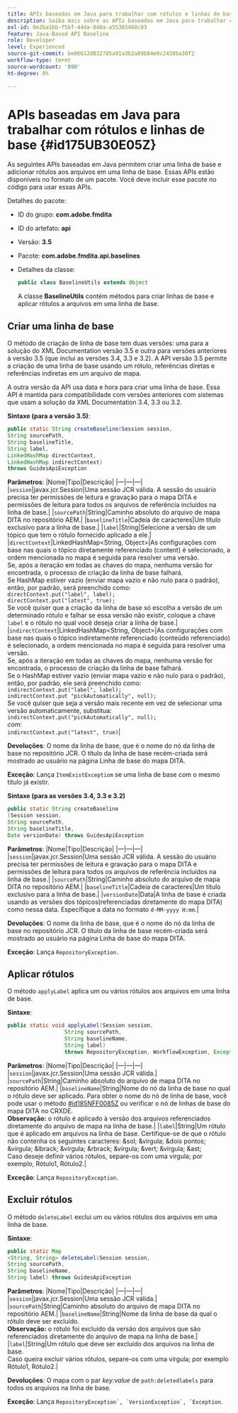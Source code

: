 ```yaml
---
title: APIs baseadas em Java para trabalhar com rótulos e linhas de base
description: Saiba mais sobre as APIs baseadas em Java para trabalhar com linhas de base e rótulos
exl-id: 0e2ba1bb-f5bf-44da-848a-a55385460c83
feature: Java-Based API Baseline
role: Developer
level: Experienced
source-git-commit: be06612d832785a91a3b2a89b84e0c2438ba30f2
workflow-type: tm+mt
source-wordcount: '890'
ht-degree: 0%

---
```


# APIs baseadas em Java para trabalhar com rótulos e linhas de base {#id175UB30E05Z}

As seguintes APIs baseadas em Java permitem criar uma linha de base e adicionar rótulos aos arquivos em uma linha de base. Essas APIs estão disponíveis no formato de um pacote. Você deve incluir esse pacote no código para usar essas APIs.

Detalhes do pacote:

- ID do grupo: **com.adobe.fmdita**

- ID do artefato: **api**

- Versão: **3.5**

- Pacote: **com.adobe.fmdita.api.baselines**

- Detalhes da classe:

  ```JAVA
  public class BaselineUtils extends Object
  ```

  A classe **BaselineUtils** contém métodos para criar linhas de base e aplicar rótulos a arquivos em uma linha de base.


## Criar uma linha de base

O método de criação de linha de base tem duas versões: uma para a solução do XML Documentation versão 3.5 e outra para versões anteriores à versão 3.5 \(que inclui as versões 3.4, 3.3 e 3.2\). A API versão 3.5 permite a criação de uma linha de base usando um rótulo, referências diretas e referências indiretas em um arquivo de mapa.

A outra versão da API usa data e hora para criar uma linha de base. Essa API é mantida para compatibilidade com versões anteriores com sistemas que usam a solução da XML Documentation 3.4, 3.3 ou 3.2.

**Sintaxe \(para a versão 3.5\)**:

```JAVA
public static String createBaseline(Session session, 
String sourcePath, 
String baselineTitle, 
String label, 
LinkedHashMap directContext, 
LinkedHashMap indirectContext) 
throws GuidesApiException
```

**Parâmetros**:
|Nome|Tipo|Descrição|
|—|—|—|
|`session`|javax.jcr.Session|Uma sessão JCR válida. A sessão do usuário precisa ter permissões de leitura e gravação para o mapa DITA e permissões de leitura para todos os arquivos de referência incluídos na linha de base.|
|`sourcePath`|String|Caminho absoluto do arquivo de mapa DITA no repositório AEM.|
|`baselineTitle`|Cadeia de caracteres|Um título exclusivo para a linha de base.|
|`label`|String|Selecione a versão de um tópico que tem o rótulo fornecido aplicado a ele.|
|`directContext`|LinkedHashMap&lt;String, Object\>|As configurações com base nas quais o tópico diretamente referenciado \(content\) é selecionado, a ordem mencionada no mapa é seguida para resolver uma versão. <br> Se, após a iteração em todas as chaves do mapa, nenhuma versão for encontrada, o processo de criação da linha de base falhará. <br> Se HashMap estiver vazio \(enviar mapa vazio e não nulo para o padrão\), então, por padrão, será preenchido como: <br>`directContext.put("label", label);` <br> `directContext.put("latest", true);` <br> Se você quiser que a criação da linha de base só escolha a versão de um determinado rótulo e falhar se essa versão não existir, coloque a chave `label` e o rótulo no qual você deseja criar a linha de base.|
|`indirectContext`|LinkedHashMap&lt;String, Object\>|As configurações com base nas quais o tópico indiretamente referenciado \(conteúdo referenciado\) é selecionado, a ordem mencionada no mapa é seguida para resolver uma versão. <br> Se, após a iteração em todas as chaves do mapa, nenhuma versão for encontrada, o processo de criação da linha de base falhará. <br> Se o HashMap estiver vazio \(enviar mapa vazio e não nulo para o padrão\), então, por padrão, ele será preenchido como: <br>`indirectContext.put("label", label);` <br>`indirectContext.put "pickAutomatically", null);` <br> Se você quiser que seja a versão mais recente em vez de selecionar uma versão automaticamente, substitua: <br>`indirectContext.put("pickAutomatically", null);` <br> _com:_ <br>`indirectContext.put("latest", true)`|

**Devoluções**:
O nome da linha de base, que é o nome do nó da linha de base no repositório JCR. O título da linha de base recém-criada será mostrado ao usuário na página Linha de base do mapa DITA.

**Exceção**:
Lança ``ItemExistExceptiom`` se uma linha de base com o mesmo título já existir.

**Sintaxe \(para as versões 3.4, 3.3 e 3.2\)**

```JAVA
public static String createBaseline
(Session session, 
String sourcePath, 
String baselineTitle, 
Date versionDate) throws GuidesApiException
```

**Parâmetros**:
|Nome|Tipo|Descrição|
|—|—|—|
|`session`|javax.jcr.Session|Uma sessão JCR válida. A sessão do usuário precisa ter permissões de leitura e gravação para o mapa DITA e permissões de leitura para todos os arquivos de referência incluídos na linha de base.|
|``sourcePath``|String|Caminho absoluto do arquivo de mapa DITA no repositório AEM.|
|`baselineTitle`|Cadeia de caracteres|Um título exclusivo para a linha de base.|
|`versionDate`|Data|A linha de base é criada usando as versões dos tópicos\(referenciadas diretamente do mapa DITA\) como nessa data. Especifique a data no formato `d-MM-yyyy H:mm`.|

**Devoluções**:
O nome da linha de base, que é o nome do nó da linha de base no repositório JCR. O título da linha de base recém-criada será mostrado ao usuário na página Linha de base do mapa DITA.

**Exceção**:
Lança ``RepositoryException.``

## Aplicar rótulos

O método ``applyLabel`` aplica um ou vários rótulos aos arquivos em uma linha de base.

**Sintaxe**:

```JAVA
public static void applyLabel(Session session,
                  String sourcePath,
                  String baselineName,
                  String label)
                  throws RepositoryException, WorkflowException, Exception
```

**Parâmetros**:
|Nome|Tipo|Descrição|
|—|—|—|
|`session`|javax.jcr.Session|Uma sessão JCR válida.|
|`sourcePath`|String|Caminho absoluto do arquivo de mapa DITA no repositório AEM.|
|``baselineName``|String|Nome do nó da linha de base no qual o rótulo deve ser aplicado. Para obter o nome do nó de linha de base, você pode usar o método [\#id185NFF0085Z](#id185NFF0085Z) ou verificar o nó de linhas de base do mapa DITA no CRXDE.<br> **Observação:** o rótulo é aplicado à versão dos arquivos referenciados diretamente do arquivo de mapa na linha de base.|
|`label`|String|Um rótulo que é aplicado em arquivos na linha de base. Certifique-se de que o rótulo não contenha os seguintes caracteres: &amp;sol; &amp;vírgula; &amp;dois pontos; &amp;vírgula; &amp;lbrack; &amp;vírgula; &amp;rbrack; &amp;vírgula; &amp;vert; &amp;vírgula; &amp;ast; <br> Caso deseje definir vários rótulos, separe-os com uma vírgula; por exemplo, Rótulo1, Rótulo2.|

**Exceção**:
Lança `RepositoryException`.

## Excluir rótulos

O método ``deleteLabel`` exclui um ou vários rótulos dos arquivos em uma linha de base.

**Sintaxe**:

```JAVA
public static Map
<String, String> deleteLabel(Session session, 
String sourcePath, 
String baselineName, 
String label) throws GuidesApiException
```

**Parâmetros**:
|Nome|Tipo|Descrição|
|—|—|—|
|`session`|javax.jcr.Session|Uma sessão JCR válida.|
|`sourcePath`|String|Caminho absoluto do arquivo de mapa DITA no repositório AEM.|
|`baselineName`|String|Nome da linha de base da qual o rótulo deve ser excluído. <br> **Observação:** o rótulo foi excluído da versão dos arquivos que são referenciados diretamente do arquivo de mapa na linha de base.|
|`label`|String|Um rótulo que deve ser excluído dos arquivos na linha de base. <br> Caso queira excluir vários rótulos, separe-os com uma vírgula; por exemplo Rótulo1, Rótulo2.|

**Devoluções**:
O mapa com o par *key:value* de `path:deletedlabels` para todos os arquivos na linha de base.

**Exceção**:
Lança ``RepositoryException`, `VersionException`, `Exception``.
